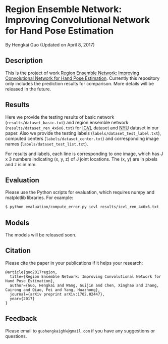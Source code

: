 # Region Ensemble Network: Improving Convolutional Network for Hand Pose Estimation
By Hengkai Guo (Updated on April 8, 2017)

## Description
This is the project of work [Region Ensemble Network: Improving Convolutional Network for Hand Pose Estimation](https://arxiv.org/abs/1702.02447). Currently this repository only includes the prediction results for comparison. More details will be released in the future.

## Results
Here we provide the testing results of basic network (`results/dataset_basic.txt`) and region ensemble network (`results/dataset_ren_4x6x6.txt`) for [ICVL](http://www.iis.ee.ic.ac.uk/~dtang/hand.html) dataset and [NYU](http://cims.nyu.edu/~tompson/NYU_Hand_Pose_Dataset.htm) dataset in our paper. Also we provide the testing labels (`labels/dataset_test_label.txt`), computed centers (`labels/dataset_center.txt`) and corresponding image names (`labels/dataset_test_list.txt`).

For results and labels, each line is corresponding to one image, which has J x 3 numbers indicating (x, y, z) of J joint locations. The (x, y) are in pixels and z is in mm.

## Evaluation
Please use the Python scripts for evaluation, which requires numpy and matplotlib libraries. For example:
``` bash
$ python evaluation/compute_error.py icvl results/icvl_ren_4x6x6.txt
```

## Models
The models will be released soon.

## Citation
Please cite the paper in your publications if it helps your research:

```
@article{guo2017region,
  title={Region Ensemble Network: Improving Convolutional Network for Hand Pose Estimation},
  author={Guo, Hengkai and Wang, Guijin and Chen, Xinghao and Zhang, Cairong and Qiao, Fei and Yang, Huazhong},
  journal={arXiv preprint arXiv:1702.02447},
  year={2017}
}
```

## Feedback
Please email to `guohengkaighk@gmail.com` if you have any suggestions or questions.
